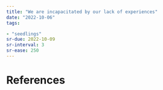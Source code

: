 ```yaml
---
title: "We are incapacitated by our lack of experiences"
date: "2022-10-06"
tags:

- "seedlings"
sr-due: 2022-10-09
sr-interval: 3
sr-ease: 250
---
```




# References